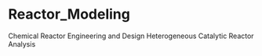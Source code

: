 # Reactor_Modeling
Chemical Reactor Engineering and Design Heterogeneous Catalytic Reactor Analysis
